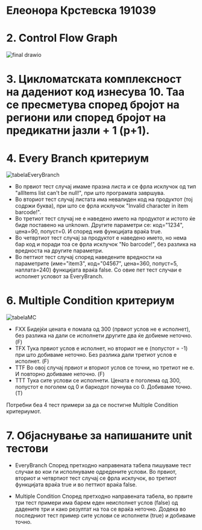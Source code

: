 # Елеонора Крстевска 191039

# 2. Control Flow Graph
![final drawio](https://github.com/eleonorakrstevska/SI_2024_lab2_191039/assets/165715584/c5251aa8-7802-41e1-83cd-c76cec311e45)

# 3. Цикломатската комплексност на дадениот код изнесува 10. Таа се пресметува според бројот на региони или според бројот на предикатни јазли + 1 (р+1).

# 4. Every Branch критериум
![tabelaEveryBranch](https://github.com/eleonorakrstevska/SI_2024_lab2_191039/assets/165715584/67960fa6-c606-4e9c-91bd-9c0ddd0477de)
- Во првиот тест случај имаме празна листа и се фрла исклучок од тип "allItems list can't be null!", при што програмата завршува.
- Во вториот тест случај листата има невалиден код на продуктот (тој содржи буква), при што се фрла исклучок "Invalid character in item barcode!".
- Во третиот тест случај не е наведено името на продуктот и истото ќе биде поставено на unknown. Другите параметри се: код="1234", цена=90, попуст=0. И според нив функцијата враќа true.  
- Во четвртиот тест случај за продуктот е наведено името, но нема бар код и поради тоа се фрла исклучок "No barcode!", без разлика на вредноста на другите параметри.
- Во петтиот тест случај според наведените вредности на параметрите (име="item3", код="04567", цена=360, попуст=5, наплата=240) функцијата враќа false.
Со овие пет тест случаи е исполнет условот за EveryBranch.

# 6. Multiple Condition критериум
![tabelaMC](https://github.com/eleonorakrstevska/SI_2024_lab2_191039/assets/165715584/762a62a1-3123-42f9-bbbf-d68f1aed62ed)
- FXX
Бидејќи цената е помала од 300 (првиот услов не е исполнет), без разлика на дали се исполнети другите два ќе добиеме неточно. (F)
- TFX
Тука првиот услов е исполнет, но вториот не е (попустот = -1) при што добиваме неточно. Без разлика дали третиот услов е исполнет. (F)
- TTF
Во овој случај првиот и вториот услов се точни, но третиот не е. И повторно добиваме неточно. (F)
- TTT
Тука сите услови се исполнети. Цената е поголема од 300, попустот е поголем од 0 и баркодот почнува со 0. Добиваме точно. (Т)

Потребни беа 4 тест примери за да се постигне Multiple Condition критериумот.

# 7. Објаснување за напишаните unit тестови
- EveryBranch
Според претходно направената табела пишуваме тест случаи во кои ги исполнуваме одредените услови. Во првиот, вториот и четвртиот тест случај се фрла исклучок, во третиот функцијата враќа true и во петтиот враќа false.

- Multiple Condition
Според претходно направената табела, во првите три тест примери има барем еден неисполнет услов (false) од дадените три и како резултат на тоа се враќа неточно. Додека во последниот тест пример сите услови се исполнети (true) и добиваме точно. 




